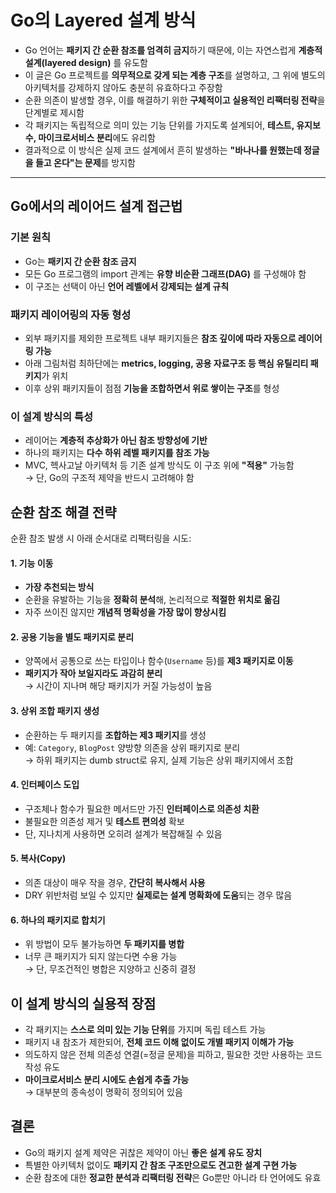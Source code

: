 # Go의 Layered 설계 방식


* Go 언어는 **패키지 간 순환 참조를 엄격히 금지**하기 때문에, 이는 자연스럽게 **계층적 설계(layered design)** 를 유도함
* 이 글은 Go 프로젝트를 **의무적으로 갖게 되는 계층 구조**를 설명하고, 그 위에 별도의 아키텍처를 강제하지 않아도 충분히 유효하다고 주장함
* 순환 의존이 발생할 경우, 이를 해결하기 위한 **구체적이고 실용적인 리팩터링 전략**을 단계별로 제시함
* 각 패키지는 독립적으로 의미 있는 기능 단위를 가지도록 설계되어, **테스트, 유지보수, 마이크로서비스 분리**에도 유리함
* 결과적으로 이 방식은 실제 코드 설계에서 흔히 발생하는 **"바나나를 원했는데 정글을 들고 온다"는 문제**를 방지함

---

Go에서의 레이어드 설계 접근법
-----------------

### 기본 원칙

* Go는 **패키지 간 순환 참조 금지**
* 모든 Go 프로그램의 import 관계는 **유향 비순환 그래프(DAG)** 를 구성해야 함
* 이 구조는 선택이 아닌 **언어 레벨에서 강제되는 설계 규칙**

### 패키지 레이어링의 자동 형성

* 외부 패키지를 제외한 프로젝트 내부 패키지들은 **참조 깊이에 따라 자동으로 레이어링 가능**
* 아래 그림처럼 최하단에는 **metrics, logging, 공용 자료구조 등 핵심 유틸리티 패키지**가 위치
* 이후 상위 패키지들이 점점 **기능을 조합하면서 위로 쌓이는 구조**를 형성

### 이 설계 방식의 특성

* 레이어는 **계층적 추상화가 아닌 참조 방향성에 기반**
* 하나의 패키지는 **다수 하위 레벨 패키지를 참조 가능**
* MVC, 헥사고날 아키텍처 등 기존 설계 방식도 이 구조 위에 **"적용"** 가능함  
  → 단, Go의 구조적 제약을 반드시 고려해야 함

순환 참조 해결 전략
-----------

순환 참조 발생 시 아래 순서대로 리팩터링을 시도:

#### 1. 기능 이동

* **가장 추천되는 방식**
* 순환을 유발하는 기능을 **정확히 분석**해, 논리적으로 **적절한 위치로 옮김**
* 자주 쓰이진 않지만 **개념적 명확성을 가장 많이 향상시킴**

#### 2. 공용 기능을 별도 패키지로 분리

* 양쪽에서 공통으로 쓰는 타입이나 함수(`Username` 등)를 **제3 패키지로 이동**
* **패키지가 작아 보일지라도 과감히 분리**  
  → 시간이 지나며 해당 패키지가 커질 가능성이 높음

#### 3. 상위 조합 패키지 생성

* 순환하는 두 패키지를 **조합하는 제3 패키지**를 생성
* 예: `Category`, `BlogPost` 양방향 의존을 상위 패키지로 분리  
  → 하위 패키지는 dumb struct로 유지, 실제 기능은 상위 패키지에서 조합

#### 4. 인터페이스 도입

* 구조체나 함수가 필요한 메서드만 가진 **인터페이스로 의존성 치환**
* 불필요한 의존성 제거 및 **테스트 편의성** 확보
* 단, 지나치게 사용하면 오히려 설계가 복잡해질 수 있음

#### 5. 복사(Copy)

* 의존 대상이 매우 작을 경우, **간단히 복사해서 사용**
* DRY 위반처럼 보일 수 있지만 **실제로는 설계 명확화에 도움**되는 경우 많음

#### 6. 하나의 패키지로 합치기

* 위 방법이 모두 불가능하면 **두 패키지를 병합**
* 너무 큰 패키지가 되지 않는다면 수용 가능  
  → 단, 무조건적인 병합은 지양하고 신중히 결정

이 설계 방식의 실용적 장점
---------------

* 각 패키지는 **스스로 의미 있는 기능 단위**를 가지며 독립 테스트 가능
* 패키지 내 참조가 제한되어, **전체 코드 이해 없이도 개별 패키지 이해가 가능**
* 의도하지 않은 전체 의존성 연결(=정글 문제)을 피하고, 필요한 것만 사용하는 코드 작성 유도
* **마이크로서비스 분리 시에도 손쉽게 추출 가능**  
  → 대부분의 종속성이 명확히 정의되어 있음

결론
--

* Go의 패키지 설계 제약은 귀찮은 제약이 아닌 **좋은 설계 유도 장치**
* 특별한 아키텍처 없이도 **패키지 간 참조 구조만으로도 견고한 설계 구현 가능**
* 순환 참조에 대한 **정교한 분석과 리팩터링 전략**은 Go뿐만 아니라 타 언어에도 유효
